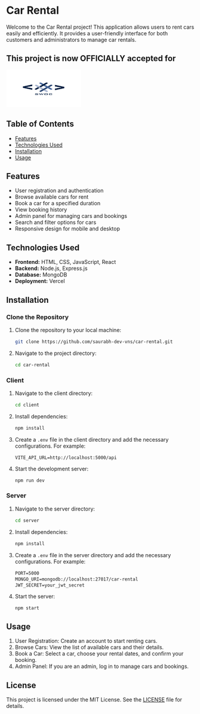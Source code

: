 # Car Rental 

Welcome to the Car Rental  project! This application allows users to rent cars easily and efficiently. It provides a user-friendly interface for both customers and administrators to manage car rentals.

## This project is now OFFICIALLY accepted for

<img src="./logo-1.png" alt="Car Rental Logo" width="200" height="100">

## Table of Contents

- [Features](#features)
- [Technologies Used](#technologies-used)
- [Installation](#installation)
- [Usage](#usage)

## Features

- User registration and authentication
- Browse available cars for rent
- Book a car for a specified duration
- View booking history
- Admin panel for managing cars and bookings
- Search and filter options for cars
- Responsive design for mobile and desktop

## Technologies Used

- **Frontend:** HTML, CSS, JavaScript, React 
- **Backend:** Node.js, Express.js 
- **Database:** MongoDB 
- **Deployment:** Vercel

## Installation

### Clone the Repository
1. Clone the repository to your local machine:
   ```sh
   git clone https://github.com/saurabh-dev-vns/car-rental.git
   ```
2. Navigate to the project directory:
   ```sh
   cd car-rental
   ```

### Client
1. Navigate to the client directory:
   ```sh
   cd client
   ```
2. Install dependencies:
   ```sh
   npm install
   ```
3. Create a `.env` file in the client directory and add the necessary configurations. For example:
   ```plaintext
   VITE_API_URL=http://localhost:5000/api
   ```
4. Start the development server:
   ```sh
   npm run dev
   ```

### Server
1. Navigate to the server directory:
   ```sh
   cd server
   ```
2. Install dependencies:
   ```sh
   npm install
   ```
3. Create a `.env` file in the server directory and add the necessary configurations. For example:
   ```plaintext
   PORT=5000
   MONGO_URI=mongodb://localhost:27017/car-rental
   JWT_SECRET=your_jwt_secret
   ```
4. Start the server:
   ```sh
   npm start
   ```

## Usage
1. User Registration: Create an account to start renting cars.
2. Browse Cars: View the list of available cars and their details.
3. Book a Car: Select a car, choose your rental dates, and confirm your booking.
4. Admin Panel: If you are an admin, log in to manage cars and bookings.

## License

This project is licensed under the MIT License. See the [LICENSE](LICENSE) file for details.
